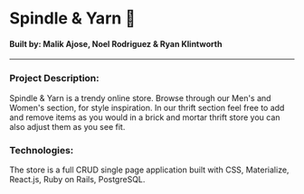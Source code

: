 # Spindle & Yarn 🧶
#### Built by: Malik Ajose, Noel Rodriguez  & Ryan Klintworth

---

### Project Description:
Spindle & Yarn is a trendy online store. Browse through our Men's and Women's section, for style inspiration. In our thrift section feel free to add and remove items as you would in a brick and mortar thrift store you can also adjust them as you see fit.


### Technologies:
The store is a full CRUD single page application  built with CSS, Materialize, React.js, Ruby on Rails, PostgreSQL.
